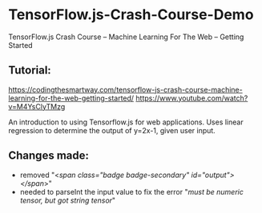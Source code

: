 # TensorFlow.js-Crash-Course-Demo
TensorFlow.js Crash Course – Machine Learning For The Web – Getting Started

## Tutorial:
https://codingthesmartway.com/tensorflow-js-crash-course-machine-learning-for-the-web-getting-started/
https://www.youtube.com/watch?v=M4YsClyTMzg

An introduction to using Tensorflow.js for web applications. Uses linear regression to determine the output of y=2x-1, given user input.


## Changes made:
* removed "<_span class="badge badge-secondary" id="output"></span_>"
* needed to parseInt the input value to fix the error "_must be numeric tensor, but got string tensor_"
